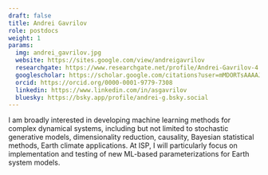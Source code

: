 ```yaml
---
draft: false
title: Andrei Gavrilov
role: postdocs
weight: 1
params:
  img: andrei_gavrilov.jpg
  website: https://sites.google.com/view/andreigavrilov
  researchgate: https://www.researchgate.net/profile/Andrei-Gavrilov-4
  googlescholar: https://scholar.google.com/citations?user=mMDORTsAAAAJ
  orcid: https://orcid.org/0000-0001-9779-7308
  linkedin: https://www.linkedin.com/in/asgavrilov
  bluesky: https://bsky.app/profile/andrei-g.bsky.social
---
```


I am broadly interested in developing machine learning methods for complex dynamical systems, including but not limited to stochastic generative models, dimensionality reduction, causality, Bayesian statistical methods, Earth climate applications. At ISP, I will particularly focus on implementation and testing of new ML-based parameterizations for Earth system models.